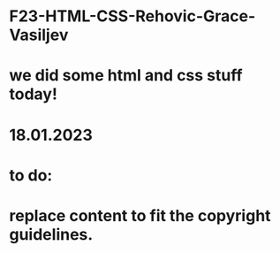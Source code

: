 # F23-HTML-CSS-Rehovic-Grace-Vasiljev
# we did some html and css stuff today!
# 18.01.2023
# 
# to do:
# replace content to fit the copyright guidelines.
# 